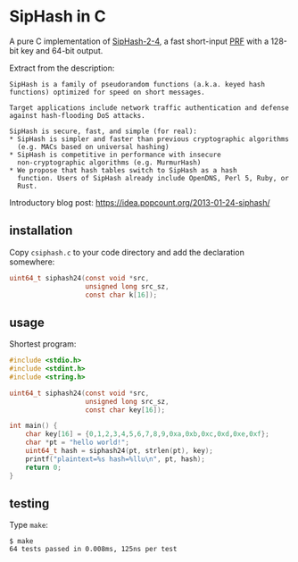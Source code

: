 SipHash in C
====

A pure C implementation of [SipHash-2-4](https://131002.net/siphash/),
a fast short-input
[PRF](https://en.wikipedia.org/wiki/Pseudorandom_function) with a
128-bit key and 64-bit output.

Extract from the description:

    SipHash is a family of pseudorandom functions (a.k.a. keyed hash
    functions) optimized for speed on short messages.

    Target applications include network traffic authentication and defense
    against hash-flooding DoS attacks.

    SipHash is secure, fast, and simple (for real):
    * SipHash is simpler and faster than previous cryptographic algorithms
      (e.g. MACs based on universal hashing)
    * SipHash is competitive in performance with insecure
      non-cryptographic algorithms (e.g. MurmurHash)
    * We propose that hash tables switch to SipHash as a hash
      function. Users of SipHash already include OpenDNS, Perl 5, Ruby, or
      Rust.


Introductory blog post: https://idea.popcount.org/2013-01-24-siphash/

installation
---

Copy `csiphash.c` to your code directory and add the declaration
somewhere:

```c
uint64_t siphash24(const void *src,
                   unsigned long src_sz,
                   const char k[16]);
```


usage
---

Shortest program:

```c
#include <stdio.h>
#include <stdint.h>
#include <string.h>

uint64_t siphash24(const void *src,
                   unsigned long src_sz,
                   const char key[16]);

int main() {
    char key[16] = {0,1,2,3,4,5,6,7,8,9,0xa,0xb,0xc,0xd,0xe,0xf};
    char *pt = "hello world!";
    uint64_t hash = siphash24(pt, strlen(pt), key);
    printf("plaintext=%s hash=%llu\n", pt, hash);
    return 0;
}
```

testing
---

Type `make`:

    $ make
    64 tests passed in 0.008ms, 125ns per test

